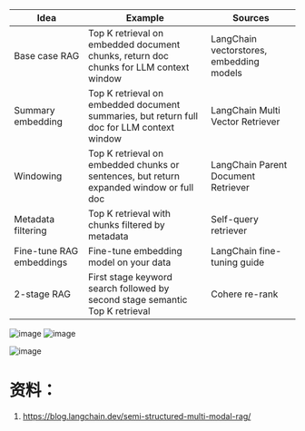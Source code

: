| Idea                   | Example                                                           | Sources                                  |
|------------------------|-------------------------------------------------------------------|------------------------------------------|
| Base case RAG          | Top K retrieval on embedded document chunks, return doc chunks for LLM context window  | LangChain vectorstores, embedding models |
| Summary embedding      | Top K retrieval on embedded document summaries, but return full doc for LLM context window | LangChain Multi Vector Retriever         |
| Windowing              | Top K retrieval on embedded chunks or sentences, but return expanded window or full doc | LangChain Parent Document Retriever      |
| Metadata filtering     | Top K retrieval with chunks filtered by metadata                   | Self-query retriever                     |
| Fine-tune RAG embeddings | Fine-tune embedding model on your data                            | LangChain fine-tuning guide             |
| 2-stage RAG            | First stage keyword search followed by second stage semantic Top K retrieval | Cohere re-rank                          |

![image](https://github.com/hinswhale/AI-Learning/assets/22999866/96a401cc-3287-46dd-b91f-5d45c0521b05)
![image](https://github.com/hinswhale/AI-Learning/assets/22999866/c740669b-ea7e-44fb-9e38-690e21247ac3)

![image](https://github.com/hinswhale/AI-Learning/assets/22999866/df6d48b6-8b7e-4604-8222-c7aaee2b43ee)

# 资料：
1. https://blog.langchain.dev/semi-structured-multi-modal-rag/
